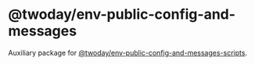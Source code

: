 # @twoday/env-public-config-and-messages

Auxiliary package for [@twoday/env-public-config-and-messages-scripts](/packages/env-public-config-and-messages-scripts).

